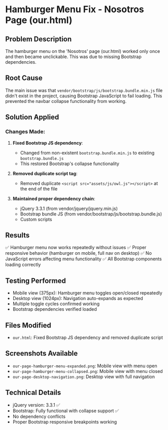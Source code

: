 # Hamburger Menu Fix - Nosotros Page (our.html)

## Problem Description
The hamburger menu on the 'Nosotros' page (our.html) worked only once and then became unclickable. This was due to missing Bootstrap dependencies.

## Root Cause
The main issue was that `vendor/bootstrap/js/bootstrap.bundle.min.js` file didn't exist in the project, causing Bootstrap JavaScript to fail loading. This prevented the navbar collapse functionality from working.

## Solution Applied

### Changes Made:
1. **Fixed Bootstrap JS dependency**: 
   - Changed from non-existent `bootstrap.bundle.min.js` to existing `bootstrap.bundle.js`
   - This restored Bootstrap's collapse functionality

2. **Removed duplicate script tag**:
   - Removed duplicate `<script src="assets/js/owl.js"></script>` at the end of the file

3. **Maintained proper dependency chain**:
   - jQuery 3.3.1 (from vendor/jquery/jquery.min.js)
   - Bootstrap bundle JS (from vendor/bootstrap/js/bootstrap.bundle.js)
   - Custom scripts

## Results
✅ Hamburger menu now works repeatedly without issues
✅ Proper responsive behavior (hamburger on mobile, full nav on desktop)
✅ No JavaScript errors affecting menu functionality
✅ All Bootstrap components loading correctly

## Testing Performed
- Mobile view (375px): Hamburger menu toggles open/closed repeatedly
- Desktop view (1024px): Navigation auto-expands as expected
- Multiple toggle cycles confirmed working
- Bootstrap dependencies verified loaded

## Files Modified
- `our.html`: Fixed Bootstrap JS dependency and removed duplicate script

## Screenshots Available
- `our-page-hamburger-menu-expanded.png`: Mobile view with menu open
- `our-page-hamburger-menu-collapsed.png`: Mobile view with menu closed  
- `our-page-desktop-navigation.png`: Desktop view with full navigation

## Technical Details
- jQuery version: 3.3.1 ✅
- Bootstrap: Fully functional with collapse support ✅
- No dependency conflicts
- Proper Bootstrap responsive breakpoints working